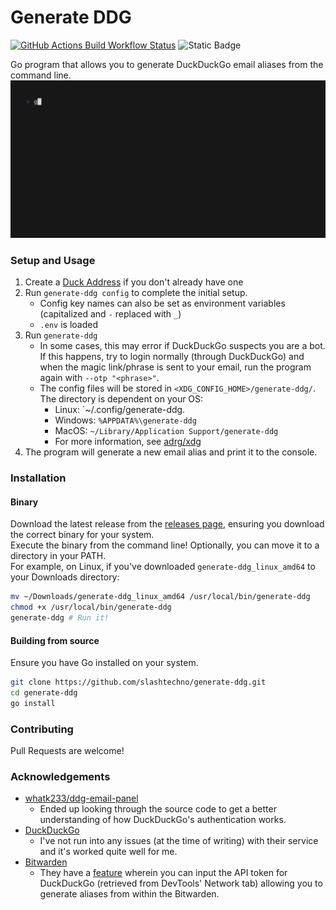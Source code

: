 # Generate DDG
[![GitHub Actions Build Workflow Status](https://img.shields.io/github/actions/workflow/status/slashtechno/generate-ddg/go-build.yml?style=for-the-badge&label=Build&labelColor=%2344cc11&color=%23555555)](https://github.com/slashtechno/generate-ddg/actions/workflows/go-build.yml) ![Static Badge](https://img.shields.io/badge/open-source-_?style=for-the-badge&labelColor=%23ef4041&color=%23c13a3a)

Go program that allows you to generate DuckDuckGo email aliases from the command line.
![Demo](demo.gif)

### Setup and Usage
1. Create a [Duck Address](https://duckduckgo.com/email/) if you don't already have one  
2. Run `generate-ddg config` to complete the initial setup.
    - Config key names can also be set as environment variables (capitalized and `-` replaced with `_`)
    - `.env` is loaded
3. Run `generate-ddg`  
    - In some cases, this may error if DuckDuckGo suspects you are a bot. If this happens, try to login normally (through DuckDuckGo) and when the magic link/phrase is sent to your email, run the program again with `--otp "<phrase>"`.  
    - The config files will be stored in `<XDG_CONFIG_HOME>/generate-ddg/`. The directory is dependent on your OS:
        - Linux: `~/.config/generate-ddg.
        - Windows: `%APPDATA%\generate-ddg`
        - MacOS: `~/Library/Application Support/generate-ddg`
        - For more information, see [adrg/xdg](https://github.com/adrg/xdg?tab=readme-ov-file#xdg-base-directory)
4. The program will generate a new email alias and print it to the console.  

### Installation  

#### Binary  
Download the latest release from the [releases page](https://github.com/slashtechno/generate-ddg/releases), ensuring you download the correct binary for your system.  
Execute the binary from the command line! Optionally, you can move it to a directory in your PATH.  
For example, on Linux, if you've downloaded `generate-ddg_linux_amd64` to your Downloads directory:  
```sh
mv ~/Downloads/generate-ddg_linux_amd64 /usr/local/bin/generate-ddg
chmod +x /usr/local/bin/generate-ddg
generate-ddg # Run it!
```

#### Building from source  
Ensure you have Go installed on your system.  
```sh
git clone https://github.com/slashtechno/generate-ddg.git
cd generate-ddg
go install
```


### Contributing  
Pull Requests are welcome!  

### Acknowledgements  
* [whatk233/ddg-email-panel](https://github.com/whatk233/ddg-email-panel)  
    * Ended up looking through the source code to get a better understanding of how DuckDuckGo's authentication works.
* [DuckDuckGo](https://duckduckgo.com/email/)
    * I've not run into any issues (at the time of writing) with their service and it's worked quite well for me.
* [Bitwarden](https://bitwarden.com/)
    * They have a [feature](https://bitwarden.com/help/generator/#tab-duckduckgo-3Uj911RtQsJD9OAhUuoKrz) wherein you can input the API token for DuckDuckGo (retrieved from DevTools' Network tab) allowing you to generate aliases from within the Bitwarden.